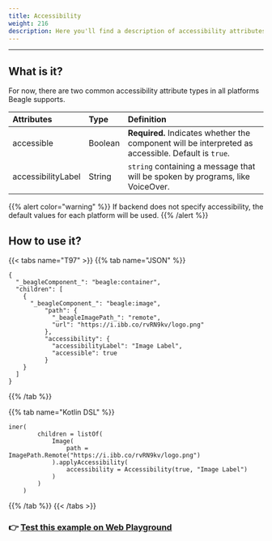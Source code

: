 ```yaml
---
title: Accessibility
weight: 216
description: Here you'll find a description of accessibility attributes
---
```


---

## What is it?

For now, there are two common accessibility attribute types in all platforms Beagle supports. 

| **Attributes** | **Type** | **Definition** |
| :--- | :--- | :--- |
| accessible | Boolean | **Required.** Indicates whether the component will be interpreted as accessible. Default is `true`. |
| accessibilityLabel | String | `string` containing a message that will be spoken by programs, like VoiceOver. |

{{% alert color="warning" %}}
If backend does not specify accessibility, the default values ​​for each platform will be used.
{{% /alert %}}

## How to use it?

{{< tabs name="T97" >}}
{{% tab name="JSON" %}}
```text
{
  "_beagleComponent_": "beagle:container",
  "children": [
    {
      "_beagleComponent_": "beagle:image",
          "path": {
            "_beagleImagePath_": "remote",
            "url": "https://i.ibb.co/rvRN9kv/logo.png"
          },
          "accessibility": {
            "accessibilityLabel": "Image Label",
            "accessible": true
          }
    }
  ]
}
```
{{% /tab %}}

{{% tab name="Kotlin DSL" %}}
```
iner(
        children = listOf(
            Image(
                path = ImagePath.Remote("https://i.ibb.co/rvRN9kv/logo.png")
            ).applyAccessibility(
                accessibility = Accessibility(true, "Image Label")
            )
        )
    )
```
{{% /tab %}}
{{< /tabs >}}

### 👉 [Test this example on Web Playground](https://beagle-playground.netlify.app/#/cloud/984d1316f43146f9a1341c478783d536/accessibility.json)

